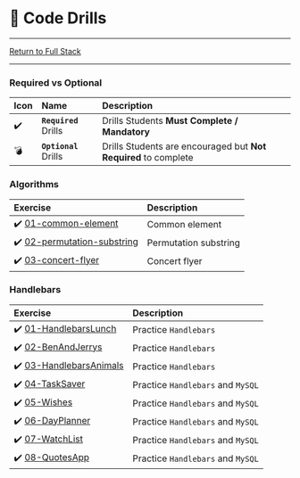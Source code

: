 # :dart: Code Drills

<hr> 

[Return to Full Stack](../README.md)

<hr> 

### Required vs Optional

| Icon | Name | Description |
|:--|:--|:--|
| :heavy_check_mark:  | **`Required`** Drills  | Drills Students **Must Complete / Mandatory** |
| :bomb:  | **`Optional`** Drills  | Drills Students are encouraged but **Not Required** to complete |

### Algorithms

|  Exercise |  Description |
|:--	|:--
| :heavy_check_mark: [01-common-element](00-algorithms/01-common-element/README.md) | Common element
| :heavy_check_mark: [02-permutation-substring](00-algorithms/02-permutation-substring/README.md) | Permutation substring
| :heavy_check_mark: [03-concert-flyer](00-algorithms/03-concert-flyer/README.md) | Concert flyer

### Handlebars

|  Exercise |  Description |
|:--	|:--
| :heavy_check_mark: [01-HandlebarsLunch](01-handlebars/01-HandlebarsLunch) | Practice `Handlebars`
| :heavy_check_mark: [02-BenAndJerrys](01-handlebars/02-BenAndJerrys/README.md) | Practice `Handlebars`
| :heavy_check_mark: [03-HandlebarsAnimals](01-handlebars/03-HandlebarsAnimals/README.md) | Practice `Handlebars`
| :heavy_check_mark: [04-TaskSaver](01-handlebars/04-TaskSaver) | Practice `Handlebars` and `MySQL`
| :heavy_check_mark: [05-Wishes](01-handlebars/05-Wishes/README.md) | Practice `Handlebars` and `MySQL`
| :heavy_check_mark: [06-DayPlanner](01-handlebars/06-DayPlanner) | Practice `Handlebars` and `MySQL`
| :heavy_check_mark: [07-WatchList](01-handlebars/07-WatchList/README.md) | Practice `Handlebars` and `MySQL`
| :heavy_check_mark: [08-QuotesApp](01-handlebars/08-QuotesApp/README.md) | Practice `Handlebars` and `MySQL`